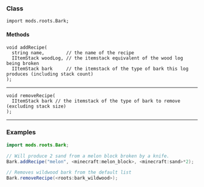 
### Class

```zenscript
import mods.roots.Bark;
```

#### Methods

```zenscript
void addRecipe(
  string name,        // the name of the recipe
  IItemStack woodLog, // the itemstack equivalent of the wood log being broken
  IItemStack bark     // the itemstack of the type of bark this log produces (including stack count)
);
```


---


```zenscript
void removeRecipe(
  IItemStack bark // the itemstack of the type of bark to remove (excluding stack size)
);
```


---


### Examples

```java
import mods.roots.Bark;

// Will produce 2 sand from a melon block broken by a knife.
Bark.addRecipe("melon", <minecraft:melon_block>, <minecraft:sand>*2);

// Removes wildwood bark from the default list
Bark.removeRecipe(<roots:bark_wildwood>);
```

